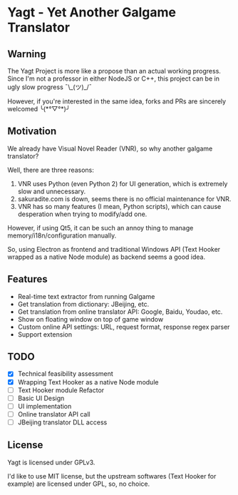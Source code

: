 # Yagt - Yet Another Galgame Translator

## Warning

The Yagt Project is more like a propose than an actual working progress. Since I'm not a professor in either NodeJS or C++, this project can be in ugly slow progress ¯\\\_(ツ)\_/¯

However, if you're interested in the same idea, forks and PRs are sincerely welcomed ╰(\*°▽°\*)╯

## Motivation

We already have Visual Novel Reader (VNR), so why another galgame translator?

Well, there are three reasons:

1. VNR uses Python (even Python 2) for UI generation, which is extremely slow and unnecessary.
2. sakuradite.com is down, seems there is no official maintenance for VNR.
3. VNR has so many features (I mean, Python scripts), which can cause desperation when trying to modify/add one.

However, if using Qt5, it can be such an annoy thing to manage memory/i18n/configuration manually.

So, using Electron as frontend and traditional Windows API (Text Hooker wrapped as a native Node module) as backend seems a good idea.

## Features

* Real-time text extractor from running Galgame
* Get translation from dictionary: JBeijing, etc.
* Get translation from online translator API: Google, Baidu, Youdao, etc.
* Show on floating window on top of game window
* Custom online API settings: URL, request format, response regex parser
* Support extension

## TODO

- [x] Technical feasibility assessment
- [x] Wrapping Text Hooker as a native Node module
- [ ] Text Hooker module Refactor
- [ ] Basic UI Design
- [ ] UI implementation
- [ ] Online translator API call
- [ ] JBeijing translator DLL access

## License

Yagt is licensed under GPLv3.

I'd like to use MIT license, but the upstream softwares (Text Hooker for example) are licensed under GPL, so, no choice.
